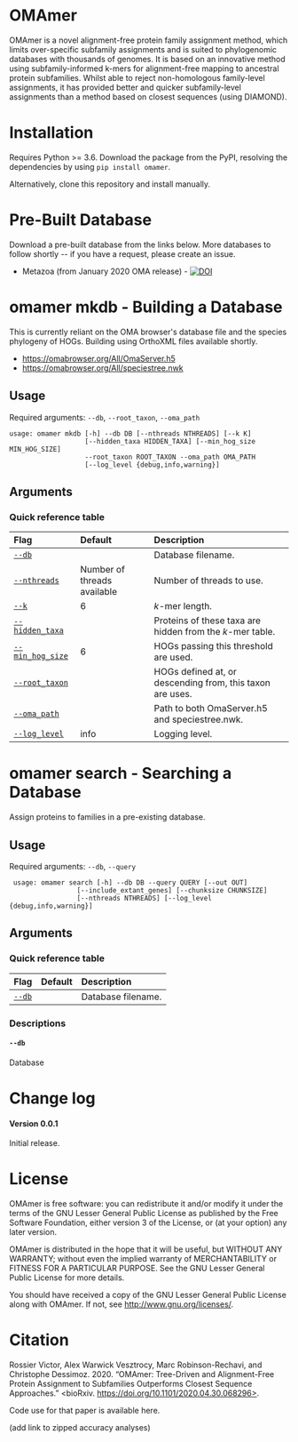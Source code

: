 # OMAmer

OMAmer is a novel alignment-free protein family assignment method, which limits over-specific subfamily assignments and is suited to phylogenomic databases with thousands of genomes. It is based on an innovative method using subfamily-informed k-mers for alignment-free mapping to ancestral protein subfamilies. Whilst able to reject non-homologous family-level assignments, it has provided better and quicker subfamily-level assignments than a method based on closest sequences (using DIAMOND).

# Installation
Requires Python >= 3.6. Download the package from the PyPI, resolving the dependencies by using ``pip install omamer``.

Alternatively, clone this repository and install manually.

# Pre-Built Database

Download a pre-built database from the links below. More databases to follow shortly -- if you have a request, please create an issue.

 - Metazoa (from January 2020 OMA release) - [![DOI](https://zenodo.org/badge/DOI/10.5281/zenodo.3974680.svg)](https://doi.org/10.5281/zenodo.3974680)


# omamer mkdb - Building a Database
This is currently reliant on the OMA browser's database file and the species phylogeny of HOGs. Building using OrthoXML files available shortly. 
 - https://omabrowser.org/All/OmaServer.h5
 - https://omabrowser.org/All/speciestree.nwk
## Usage
Required arguments: ``--db``, ``--root_taxon``, ``--oma_path``

    usage: omamer mkdb [-h] --db DB [--nthreads NTHREADS] [--k K]
                       [--hidden_taxa HIDDEN_TAXA] [--min_hog_size MIN_HOG_SIZE]
                       --root_taxon ROOT_TAXON --oma_path OMA_PATH
                       [--log_level {debug,info,warning}]
                     
## Arguments
### Quick reference table

| Flag                 | Default                | Description |
|:--------------------|:----------------------|:-----------|
| [``--db``](#markdown-header--db) || Database filename.
| [``--nthreads``](#markdown-header--nthreads)|Number of threads available|Number of threads to use.
| [``--k``](#markdown-header--k)|6|_k_-mer length.
| [``--hidden_taxa``](#markdown-header--hidden_taxa)||Proteins of these taxa are hidden from the _k_-mer table.
| [``--min_hog_size``](#markdown-header--min_hog_size)|6|HOGs passing this threshold are used.
| [``--root_taxon``](#markdown-header--root_taxon)||HOGs defined at, or descending from, this taxon are uses.
| [``--oma_path``](#markdown-header--oma_path)||Path to both OmaServer.h5 and speciestree.nwk.
| [``--log_level``](#markdown-header--log_level)|info|Logging level.

# omamer search - Searching a Database
Assign proteins to families in a pre-existing database.
## Usage
Required arguments: ``--db``, ``--query``

     usage: omamer search [-h] --db DB --query QUERY [--out OUT]
                     [--include_extant_genes] [--chunksize CHUNKSIZE]
                     [--nthreads NTHREADS] [--log_level {debug,info,warning}]
                     
## Arguments
### Quick reference table

| Flag                 | Default                | Description |
|:--------------------|:----------------------|:-----------|
| [``--db``](#markdown-header--db)        |                        | Database filename.


### Descriptions
#### `--db`
Database

# Change log
#### Version 0.0.1
Initial release.


# License
OMAmer is free software: you can redistribute it and/or modify it under the terms of the GNU Lesser General Public License as published by the Free Software Foundation, either version 3 of the License, or (at your option) any later version.

OMAmer is distributed in the hope that it will be useful, but WITHOUT ANY WARRANTY; without even the implied warranty of MERCHANTABILITY or FITNESS FOR A PARTICULAR PURPOSE. See the GNU Lesser General Public License for more details.

You should have received a copy of the GNU Lesser General Public License along with OMAmer. If not, see <http://www.gnu.org/licenses/>.

# Citation
Rossier Victor, Alex Warwick Vesztrocy, Marc Robinson-Rechavi, and Christophe Dessimoz. 2020. “OMAmer: Tree-Driven and Alignment-Free Protein Assignment to Subfamilies Outperforms Closest Sequence Approaches.” <bioRxiv. https://doi.org/10.1101/2020.04.30.068296>.

Code use for that paper is available here.

(add link to zipped accuracy analyses)


